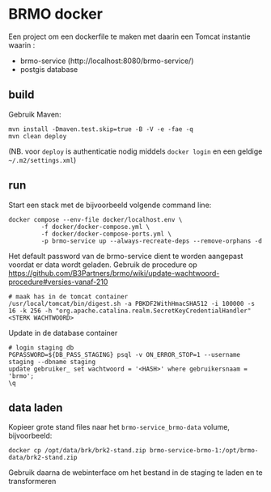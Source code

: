 # BRMO docker

Een project om een dockerfile te maken met daarin een Tomcat instantie waarin :
- brmo-service (http://localhost:8080/brmo-service/)
- postgis database

## build

Gebruik Maven: 

```
mvn install -Dmaven.test.skip=true -B -V -e -fae -q
mvn clean deploy
```
(NB. voor `deploy` is authenticatie nodig middels `docker login` en een geldige `~/.m2/settings.xml`)

## run
Start een stack met de bijvoorbeeld volgende command line:

```shell
docker compose --env-file docker/localhost.env \
         -f docker/docker-compose.yml \
         -f docker/docker-compose-ports.yml \
         -p brmo-service up --always-recreate-deps --remove-orphans -d
```

Het default password van de brmo-service dient te worden aangepast voordat er data wordt geladen.
Gebruik de procedure op https://github.com/B3Partners/brmo/wiki/update-wachtwoord-procedure#versies-vanaf-210

```shell
# maak has in de tomcat container
/usr/local/tomcat/bin/digest.sh -a PBKDF2WithHmacSHA512 -i 100000 -s 16 -k 256 -h "org.apache.catalina.realm.SecretKeyCredentialHandler" <STERK WACHTWOORD>
```
Update in de database container
```shell
# login staging db
PGPASSWORD=${DB_PASS_STAGING} psql -v ON_ERROR_STOP=1 --username staging --dbname staging
update gebruiker_ set wachtwoord = '<HASH>' where gebruikersnaam = 'brmo';
\q
```


## data laden

Kopieer grote stand files naar het `brmo-service_brmo-data` volume, bijvoorbeeld:

```shell
docker cp /opt/data/brk/brk2-stand.zip brmo-service-brmo-1:/opt/brmo-data/brk2-stand.zip
``` 

Gebruik daarna de webinterface om het bestand in de staging te laden en te transformeren